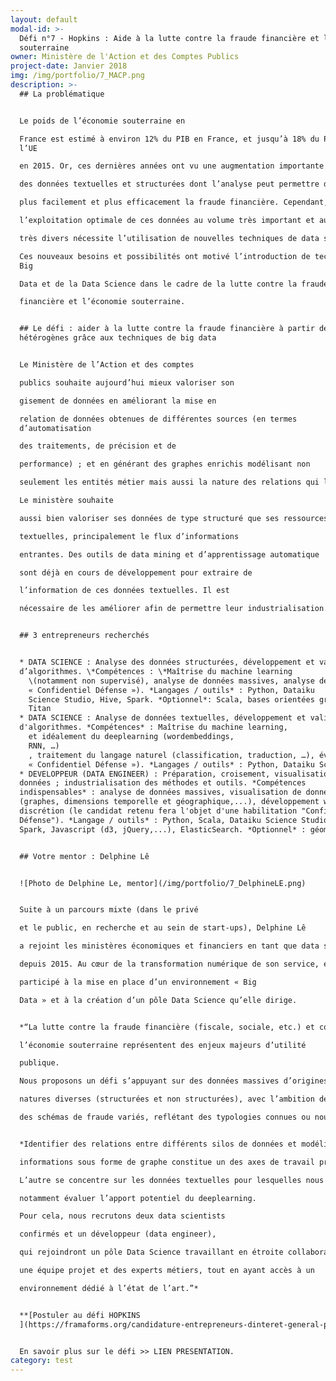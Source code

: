 ```yaml
---
layout: default
modal-id: >-
  Défi n°7 - Hopkins : Aide à la lutte contre la fraude financière et l'économie
  souterraine
owner: Ministère de l'Action et des Comptes Publics
project-date: Janvier 2018
img: /img/portfolio/7_MACP.png
description: >-
  ## La problématique


  Le poids de l’économie souterraine en

  France est estimé à environ 12% du PIB en France, et jusqu’à 18% du PIB de
  l’UE

  en 2015. Or, ces dernières années ont vu une augmentation importante du volume

  des données textuelles et structurées dont l’analyse peut permettre de repérer

  plus facilement et plus efficacement la fraude financière. Cependant,

  l’exploitation optimale de ces données au volume très important et aux formats

  très divers nécessite l’utilisation de nouvelles techniques de data science.

  Ces nouveaux besoins et possibilités ont motivé l’introduction de technologies
  Big

  Data et de la Data Science dans le cadre de la lutte contre la fraude

  financière et l’économie souterraine.


  ## Le défi : aider à la lutte contre la fraude financière à partir de données
  hétérogènes grâce aux techniques de big data


  Le Ministère de l’Action et des comptes

  publics souhaite aujourd’hui mieux valoriser son

  gisement de données en améliorant la mise en

  relation de données obtenues de différentes sources (en termes
  d’automatisation

  des traitements, de précision et de

  performance) ; et en générant des graphes enrichis modélisant non

  seulement les entités métier mais aussi la nature des relations qui les lient.

  Le ministère souhaite

  aussi bien valoriser ses données de type structuré que ses ressources

  textuelles, principalement le flux d’informations

  entrantes. Des outils de data mining et d’apprentissage automatique

  sont déjà en cours de développement pour extraire de

  l’information de ces données textuelles. Il est

  nécessaire de les améliorer afin de permettre leur industrialisation.


  ## 3 entrepreneurs recherchés


  * DATA SCIENCE : Analyse des données structurées, développement et validation
  d’algorithmes. \*Compétences : \*Maîtrise du machine learning
    \(notamment non supervisé), analyse de données massives, analyse de réseaux / graphes, visualisation de données, discrétion (le candidat retenu fera l’objet d’une habilitation
    « Confidentiel Défense »). *Langages / outils* : Python, Dataiku
    Science Studio, Hive, Spark. *Optionnel*: Scala, bases orientées graphe e.g.
    Titan
  * DATA SCIENCE : Analyse de données textuelles, développement et validation
  d'algorithmes. *Compétences* : Maîtrise du machine learning,
    et idéalement du deeplearning (wordembeddings,
    RNN, …)
    , traitement du langage naturel (classification, traduction, …), évaluation et assemblage de modèles prédictifs, discrétion (le candidat retenu fera l’objet d’une habilitation
    « Confidentiel Défense »). *Langages / outils* : Python, Dataiku Science Studio. *Optionnel* : lua/Torch (ou PyTorch) ou TensorFlow ou équivalent.
  * DEVELOPPEUR (DATA ENGINEER) : Préparation, croisement, visualisation des
  données ; industrialisation des méthodes et outils. *Compétences
  indispensables* : analyse de données massives, visualisation de données
  (graphes, dimensions temporelle et géographique,...), développement web,
  discrétion (le candidat retenu fera l'objet d'une habilitation "Confidentiel
  Défense"). *Langage / outils* : Python, Scala, Dataiku Science Studio, Hive,
  Spark, Javascript (d3, jQuery,...), ElasticSearch. *Optionnel* : géomatique.


  ## Votre mentor : Delphine Lê


  ![Photo de Delphine Le, mentor](/img/portfolio/7_DelphineLE.png)


  Suite à un parcours mixte (dans le privé

  et le public, en recherche et au sein de start-ups), Delphine Lê

  a rejoint les ministères économiques et financiers en tant que data scientist

  depuis 2015. Au cœur de la transformation numérique de son service, elle a

  participé à la mise en place d’un environnement « Big

  Data » et à la création d’un pôle Data Science qu’elle dirige.


  *“La lutte contre la fraude financière (fiscale, sociale, etc.) et contre

  l’économie souterraine représentent des enjeux majeurs d’utilité

  publique.

  Nous proposons un défi s’appuyant sur des données massives d’origines et de

  natures diverses (structurées et non structurées), avec l’ambition de détecter

  des schémas de fraude variés, reflétant des typologies connues ou nouvelles.*


  *Identifier des relations entre différents silos de données et modéliser les

  informations sous forme de graphe constitue un des axes de travail proposés.

  L’autre se concentre sur les données textuelles pour lesquelles nous aimerions

  notamment évaluer l’apport potentiel du deeplearning.

  Pour cela, nous recrutons deux data scientists

  confirmés et un développeur (data engineer),

  qui rejoindront un pôle Data Science travaillant en étroite collaboration avec

  une équipe projet et des experts métiers, tout en ayant accès à un

  environnement dédié à l’état de l’art.”*


  **[Postuler au défi HOPKINS
  ](https://framaforms.org/candidature-entrepreneurs-dinteret-general-promo-2-1501592391)**


  En savoir plus sur le défi >> LIEN PRESENTATION.
category: test
---
```








